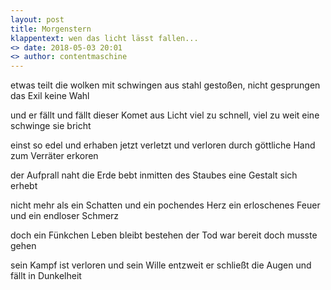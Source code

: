```yaml
---
layout: post
title: Morgenstern
klappentext: wen das licht lässt fallen...
<> date: 2018-05-03 20:01
<> author: contentmaschine
---
```

etwas teilt die wolken
mit schwingen aus stahl
gestoßen, nicht gesprungen
das Exil keine Wahl

und er fällt und fällt 
dieser Komet aus Licht
viel zu schnell, viel zu weit
eine schwinge sie bricht

einst so edel und erhaben
jetzt verletzt und verloren
durch göttliche Hand 
zum Verräter erkoren

der Aufprall naht
die Erde bebt
inmitten des Staubes
eine Gestalt sich erhebt

nicht mehr als ein Schatten
und ein pochendes Herz
ein erloschenes Feuer 
und ein endloser Schmerz

doch ein Fünkchen Leben
bleibt bestehen
der Tod war bereit
doch musste gehen

sein Kampf ist verloren
und sein Wille entzweit
er schließt die Augen
und fällt in Dunkelheit
